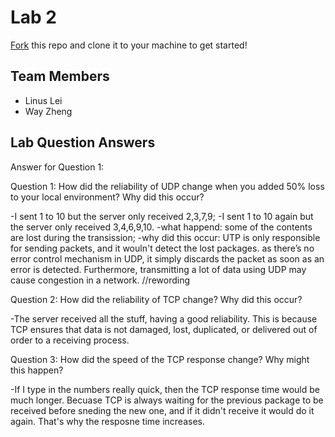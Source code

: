 # Lab 2
[Fork](https://docs.github.com/en/get-started/quickstart/fork-a-repo) this repo and clone it to your machine to get started!

## Team Members
- Linus Lei
- Way Zheng

## Lab Question Answers

Answer for Question 1: 

Question 1: How did the reliability of UDP change when you added 50% loss to your local environment? Why did this occur?

-I sent 1 to 10 but the server only received 2,3,7,9;
-I sent 1 to 10 again but the server only received 3,4,6,9,10.
-what happend: some of the contents are lost during the transission;
-why did this occur: UTP is only responsible for sending packets, and it wouln't detect the lost packages. as there’s no error control mechanism in UDP, it simply discards the packet as soon as an error is detected. Furthermore, transmitting a lot of data using UDP may cause congestion in a network.  //rewording

Question 2: How did the reliability of TCP change? Why did this occur?

-The server received all the stuff, having a good reliability. This is because TCP ensures that data is not damaged, lost, duplicated, or delivered out of order to a receiving process. 

Question 3: How did the speed of the TCP response change? Why might this happen?

-If I type in the numbers really quick, then the TCP response time would be much longer. Becuase TCP is always waiting for the previous package to be received before sneding the new one, and if it didn't receive it would do it again. That's why the resposne time increases.

